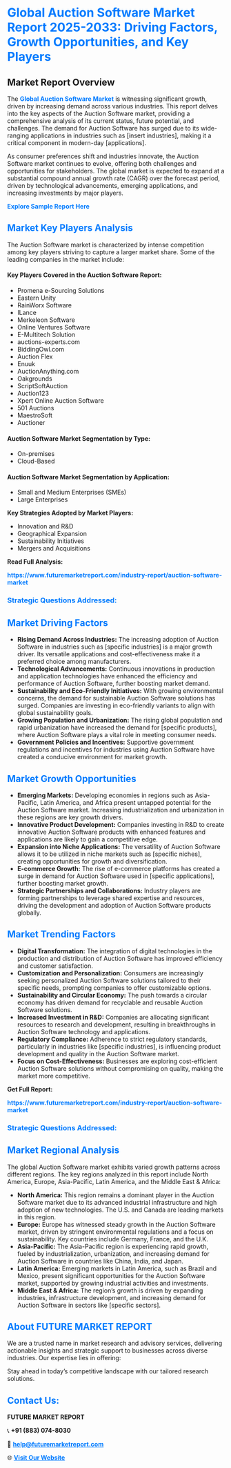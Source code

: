 <h1 style="color: #007BFF;">Global Auction Software Market Report 2025-2033: Driving Factors, Growth Opportunities, and Key Players</h1>

<section id="overview">
<h2>Market Report Overview</h2>
<p>The <a href="https://www.futuremarketreport.com/industry-report/auction-software-market" style="color: #007BFF; text-decoration: none;"><strong>Global Auction Software Market</strong></a> is witnessing significant growth, driven by increasing demand across various industries. This report delves into the key aspects of the Auction Software market, providing a comprehensive analysis of its current status, future potential, and challenges. The demand for Auction Software has surged due to its wide-ranging applications in industries such as [insert industries], making it a critical component in modern-day [applications].</p>
<p>As consumer preferences shift and industries innovate, the Auction Software market continues to evolve, offering both challenges and opportunities for stakeholders. The global market is expected to expand at a substantial compound annual growth rate (CAGR) over the forecast period, driven by technological advancements, emerging applications, and increasing investments by major players.</p>
</section>

<section id="overview">
<p><a href="https://www.futuremarketreport.com/request-sample/reportId=56281" style="color: #007BFF; text-decoration: none;"><strong>Explore Sample Report Here</strong></a></p>
</section>

<section id="key-players">
<h2 style="color: #007BFF;">Market Key Players Analysis</h2>
<p>The Auction Software market is characterized by intense competition among key players striving to capture a larger market share. Some of the leading companies in the market include:</p>
<h4>Key Players Covered in the Auction Software Report:</h4>
<ul><li>Promena e-Sourcing Solutions</li><li>Eastern Unity</li><li>RainWorx Software</li><li>ILance</li><li>Merkeleon Software</li><li>Online Ventures Software</li><li>E-Multitech Solution</li><li>auctions-experts.com</li><li>BiddingOwl.com</li><li>Auction Flex</li><li>Enuuk</li><li>AuctionAnything.com</li><li>Oakgrounds</li><li>ScriptSoftAuction</li><li>Auction123</li><li>Xpert Online Auction Software</li><li>501 Auctions</li><li>MaestroSoft</li><li>Auctioner</li></ul>
<h4>Auction Software Market Segmentation by Type:</h4>
<ul><li>On-premises</li><li>Cloud-Based</li></ul>

<h4>Auction Software Market Segmentation by Application:</h4>
<ul><li>Small and Medium Enterprises (SMEs)</li><li>Large Enterprises</li></ul>
<p><strong>Key Strategies Adopted by Market Players:</strong></p>
<ul>
<li>Innovation and R&D</li>
<li>Geographical Expansion</li>
<li>Sustainability Initiatives</li>
<li>Mergers and Acquisitions</li>
</ul>
</section>

<section>
<p><strong>Read Full Analysis: </strong></p><a href="https://www.futuremarketreport.com/industry-report/auction-software-market" style="color: #007BFF; text-decoration: none;"><strong>https://www.futuremarketreport.com/industry-report/auction-software-market</strong></a>
<h3 style="color: #007BFF;">Strategic Questions Addressed:</h3>
</section>

<section id="driving-factors">
<h2 style="color: #007BFF;">Market Driving Factors</h2>
<ul>
<li><strong>Rising Demand Across Industries:</strong> The increasing adoption of Auction Software in industries such as [specific industries] is a major growth driver. Its versatile applications and cost-effectiveness make it a preferred choice among manufacturers.</li>
<li><strong>Technological Advancements:</strong> Continuous innovations in production and application technologies have enhanced the efficiency and performance of Auction Software, further boosting market demand.</li>
<li><strong>Sustainability and Eco-Friendly Initiatives:</strong> With growing environmental concerns, the demand for sustainable Auction Software solutions has surged. Companies are investing in eco-friendly variants to align with global sustainability goals.</li>
<li><strong>Growing Population and Urbanization:</strong> The rising global population and rapid urbanization have increased the demand for [specific products], where Auction Software plays a vital role in meeting consumer needs.</li>
<li><strong>Government Policies and Incentives:</strong> Supportive government regulations and incentives for industries using Auction Software have created a conducive environment for market growth.</li>
</ul>
</section>

<section id="growth-opportunities">
<h2 style="color: #007BFF;">Market Growth Opportunities</h2>
<ul>
<li><strong>Emerging Markets:</strong> Developing economies in regions such as Asia-Pacific, Latin America, and Africa present untapped potential for the Auction Software market. Increasing industrialization and urbanization in these regions are key growth drivers.</li>
<li><strong>Innovative Product Development:</strong> Companies investing in R&D to create innovative Auction Software products with enhanced features and applications are likely to gain a competitive edge.</li>
<li><strong>Expansion into Niche Applications:</strong> The versatility of Auction Software allows it to be utilized in niche markets such as [specific niches], creating opportunities for growth and diversification.</li>
<li><strong>E-commerce Growth:</strong> The rise of e-commerce platforms has created a surge in demand for Auction Software used in [specific applications], further boosting market growth.</li>
<li><strong>Strategic Partnerships and Collaborations:</strong> Industry players are forming partnerships to leverage shared expertise and resources, driving the development and adoption of Auction Software products globally.</li>
</ul>
</section>

<section id="trending-factors">
<h2 style="color: #007BFF;">Market Trending Factors</h2>
<ul>
<li><strong>Digital Transformation:</strong> The integration of digital technologies in the production and distribution of Auction Software has improved efficiency and customer satisfaction.</li>
<li><strong>Customization and Personalization:</strong> Consumers are increasingly seeking personalized Auction Software solutions tailored to their specific needs, prompting companies to offer customizable options.</li>
<li><strong>Sustainability and Circular Economy:</strong> The push towards a circular economy has driven demand for recyclable and reusable Auction Software solutions.</li>
<li><strong>Increased Investment in R&D:</strong> Companies are allocating significant resources to research and development, resulting in breakthroughs in Auction Software technology and applications.</li>
<li><strong>Regulatory Compliance:</strong> Adherence to strict regulatory standards, particularly in industries like [specific industries], is influencing product development and quality in the Auction Software market.</li>
<li><strong>Focus on Cost-Effectiveness:</strong> Businesses are exploring cost-efficient Auction Software solutions without compromising on quality, making the market more competitive.</li>
</ul>
</section>

<section>
<p><strong>Get Full Report: </strong></p><a href="https://www.futuremarketreport.com/industry-report/auction-software-market" style="color: #007BFF; text-decoration: none;"><strong>https://www.futuremarketreport.com/industry-report/auction-software-market</strong></a>
<h3 style="color: #007BFF;">Strategic Questions Addressed:</h3>
</section>


<section id="regional-analysis">
<h2 style="color: #007BFF;">Market Regional Analysis</h2>
<p>The global Auction Software market exhibits varied growth patterns across different regions. The key regions analyzed in this report include North America, Europe, Asia-Pacific, Latin America, and the Middle East & Africa:</p>
<ul>
<li><strong>North America:</strong> This region remains a dominant player in the Auction Software market due to its advanced industrial infrastructure and high adoption of new technologies. The U.S. and Canada are leading markets in this region.</li>
<li><strong>Europe:</strong> Europe has witnessed steady growth in the Auction Software market, driven by stringent environmental regulations and a focus on sustainability. Key countries include Germany, France, and the U.K.</li>
<li><strong>Asia-Pacific:</strong> The Asia-Pacific region is experiencing rapid growth, fueled by industrialization, urbanization, and increasing demand for Auction Software in countries like China, India, and Japan.</li>
<li><strong>Latin America:</strong> Emerging markets in Latin America, such as Brazil and Mexico, present significant opportunities for the Auction Software market, supported by growing industrial activities and investments.</li>
<li><strong>Middle East & Africa:</strong> The region’s growth is driven by expanding industries, infrastructure development, and increasing demand for Auction Software in sectors like [specific sectors].</li>
</ul>
</section>

<footer>
<h2 style="color: #007BFF;">About FUTURE MARKET REPORT</h2>
<p>We are a trusted name in market research and advisory services, delivering actionable insights and strategic support to businesses across diverse industries. Our expertise lies in offering:</p>

<p>Stay ahead in today’s competitive landscape with our tailored research solutions.</p>

<h2 style="color: #007BFF;">Contact Us:</h2>
<p><strong>FUTURE MARKET REPORT</strong></p>
<p>📞 <strong>+91 (883) 074-8030</strong></p>
<p>📧 <strong><a href="mailto:help@futuremarketreport.com" style="color: #007BFF;">help@futuremarketreport.com</a></strong></p>
<p>🌐 <strong><a href="https://www.futuremarketreport.com/" style="color: #007BFF;">Visit Our Website</a></strong></p>
</footer>